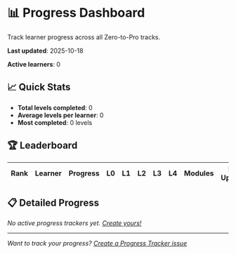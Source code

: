 # 📊 Progress Dashboard

Track learner progress across all Zero-to-Pro tracks.

**Last updated**: 2025-10-18

**Active learners**: 0

## 📈 Quick Stats

- **Total levels completed**: 0
- **Average levels per learner**: 0
- **Most completed**: 0 levels

## 🏆 Leaderboard

| Rank | Learner | Progress | L0 | L1 | L2 | L3 | L4 | Modules | Last Updated |
|------|---------|----------|----|----|----|----|----|---------|--------------|

## 📋 Detailed Progress

*No active progress trackers yet. [Create yours!](https://github.com/AyhamJo7/Zero-2-Pro/issues/new?template=progress.md)*

---

*Want to track your progress? [Create a Progress Tracker issue](https://github.com/AyhamJo7/Zero-2-Pro/issues/new?template=progress.md)*
